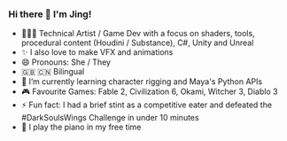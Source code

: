### Hi there 👋 I'm Jing!
- 👩🏻‍💻 Technical Artist / Game Dev with a focus on shaders, tools, procedural content (Houdini / Substance), C#, Unity and Unreal
- ✨ I also love to make VFX and animations
- 😄 Pronouns: She / They
- 🇬🇧 🇨🇳 Bilingual 
- 🌱 I’m currently learning character rigging and Maya's Python APIs
- 🎮 Favourite Games: Fable 2, Civilization 6, Okami, Witcher 3, Diablo 3
- ⚡ Fun fact: I had a brief stint as a competitive eater and defeated the #DarkSoulsWings Challenge in under 10 minutes
- 🎹 I play the piano in my free time

<!--
**spiderlili/spiderlili** is a ✨ _special_ ✨ repository because its `README.md` (this file) appears on your GitHub profile.

Here are some ideas to get you started:

- 🔭 I’m currently working on ...
- 🌱 I’m currently learning ...
- 👯 I’m looking to collaborate on ...
- 🤔 I’m looking for help with ...
- 💬 Ask me about ...
- 📫 How to reach me: ...
- 😄 Pronouns: ...
- ⚡ Fun fact: ...
-->

